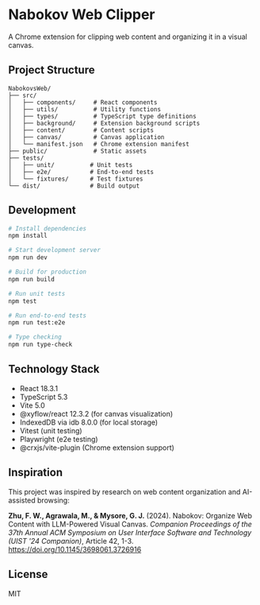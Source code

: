 # Nabokov Web Clipper

A Chrome extension for clipping web content and organizing it in a visual canvas.

## Project Structure

```
NabokovsWeb/
├── src/
│   ├── components/     # React components
│   ├── utils/          # Utility functions
│   ├── types/          # TypeScript type definitions
│   ├── background/     # Extension background scripts
│   ├── content/        # Content scripts
│   ├── canvas/         # Canvas application
│   └── manifest.json   # Chrome extension manifest
├── public/             # Static assets
├── tests/
│   ├── unit/          # Unit tests
│   ├── e2e/           # End-to-end tests
│   └── fixtures/      # Test fixtures
└── dist/              # Build output
```

## Development

```bash
# Install dependencies
npm install

# Start development server
npm run dev

# Build for production
npm run build

# Run unit tests
npm test

# Run end-to-end tests
npm run test:e2e

# Type checking
npm run type-check
```

## Technology Stack

- React 18.3.1
- TypeScript 5.3
- Vite 5.0
- @xyflow/react 12.3.2 (for canvas visualization)
- IndexedDB via idb 8.0.0 (for local storage)
- Vitest (unit testing)
- Playwright (e2e testing)
- @crxjs/vite-plugin (Chrome extension support)

## Inspiration

This project was inspired by research on web content organization and AI-assisted browsing:

**Zhu, F. W., Agrawala, M., & Mysore, G. J.** (2024). Nabokov: Organize Web Content with LLM-Powered Visual Canvas. *Companion Proceedings of the 37th Annual ACM Symposium on User Interface Software and Technology (UIST '24 Companion)*, Article 42, 1-3. https://doi.org/10.1145/3698061.3726916

## License

MIT
